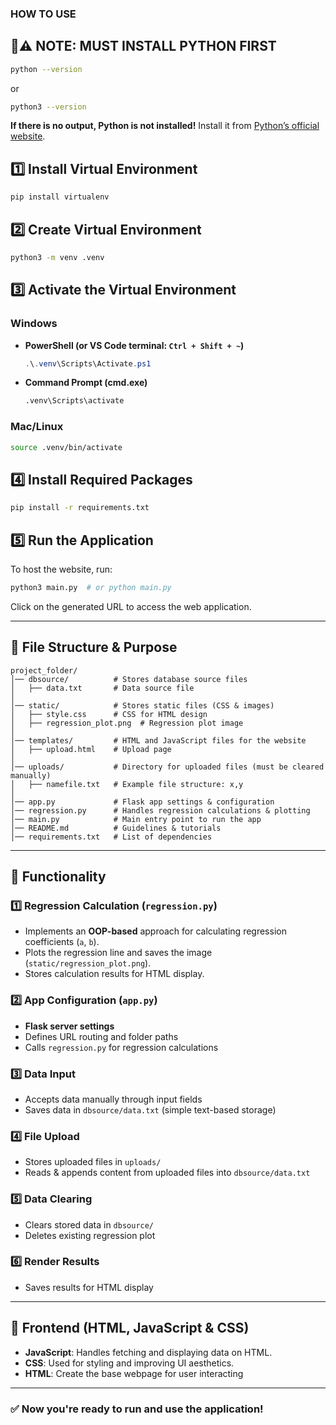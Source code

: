 ### HOW TO USE 

## 🔴⚠️ NOTE: MUST INSTALL PYTHON FIRST
```bash
python --version
```
or
```bash
python3 --version
```
**If there is no output, Python is not installed!** Install it from [Python’s official website](https://www.python.org/downloads/).

## 1️⃣ Install Virtual Environment
```bash
pip install virtualenv
```

## 2️⃣ Create Virtual Environment
```bash
python3 -m venv .venv
```

## 3️⃣ Activate the Virtual Environment
### Windows
- **PowerShell (or VS Code terminal: `Ctrl + Shift + ~`)**
  ```powershell
  .\.venv\Scripts\Activate.ps1
  ```
- **Command Prompt (cmd.exe)**
  ```cmd
  .venv\Scripts\activate
  ```
### Mac/Linux
```bash
source .venv/bin/activate
```

## 4️⃣ Install Required Packages
```bash
pip install -r requirements.txt
```

## 5️⃣ Run the Application
To host the website, run:
```bash
python3 main.py  # or python main.py
```
Click on the generated URL to access the web application.

---
## 📁 File Structure & Purpose
```
project_folder/
│── dbsource/          # Stores database source files
│   ├── data.txt       # Data source file
│
│── static/            # Stores static files (CSS & images)
│   ├── style.css      # CSS for HTML design
│   ├── regression_plot.png  # Regression plot image
│
│── templates/         # HTML and JavaScript files for the website
│   ├── upload.html    # Upload page
│
│── uploads/           # Directory for uploaded files (must be cleared manually)
│   ├── namefile.txt   # Example file structure: x,y
│
│── app.py             # Flask app settings & configuration
│── regression.py      # Handles regression calculations & plotting
│── main.py            # Main entry point to run the app
│── README.md          # Guidelines & tutorials
│── requirements.txt   # List of dependencies
```

---
## 🔧 Functionality

### 1️⃣ Regression Calculation (`regression.py`)
- Implements an **OOP-based** approach for calculating regression coefficients (`a`, `b`).
- Plots the regression line and saves the image (`static/regression_plot.png`).
- Stores calculation results for HTML display.

### 2️⃣ App Configuration (`app.py`)
- **Flask server settings**
- Defines URL routing and folder paths
- Calls `regression.py` for regression calculations

### 3️⃣ Data Input
- Accepts data manually through input fields
- Saves data in `dbsource/data.txt` (simple text-based storage)

### 4️⃣ File Upload
- Stores uploaded files in `uploads/`
- Reads & appends content from uploaded files into `dbsource/data.txt`

### 5️⃣ Data Clearing
- Clears stored data in `dbsource/`
- Deletes existing regression plot

### 6️⃣ Render Results
- Saves results for HTML display

---
## 🎨 Frontend (HTML, JavaScript & CSS)
- **JavaScript**: Handles fetching and displaying data on HTML.
- **CSS**: Used for styling and improving UI aesthetics.
- **HTML**: Create the base webpage for user interacting
---
### ✅ Now you're ready to run and use the application!